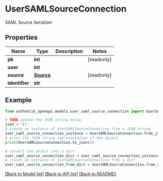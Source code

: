 # UserSAMLSourceConnection

SAML Source Serializer

## Properties

Name | Type | Description | Notes
------------ | ------------- | ------------- | -------------
**pk** | **int** |  | [readonly] 
**user** | **int** |  | 
**source** | [**Source**](Source.md) |  | [readonly] 
**identifier** | **str** |  | 

## Example

```python
from authentik_openapi.models.user_saml_source_connection import UserSAMLSourceConnection

# TODO update the JSON string below
json = "{}"
# create an instance of UserSAMLSourceConnection from a JSON string
user_saml_source_connection_instance = UserSAMLSourceConnection.from_json(json)
# print the JSON string representation of the object
print(UserSAMLSourceConnection.to_json())

# convert the object into a dict
user_saml_source_connection_dict = user_saml_source_connection_instance.to_dict()
# create an instance of UserSAMLSourceConnection from a dict
user_saml_source_connection_from_dict = UserSAMLSourceConnection.from_dict(user_saml_source_connection_dict)
```
[[Back to Model list]](../README.md#documentation-for-models) [[Back to API list]](../README.md#documentation-for-api-endpoints) [[Back to README]](../README.md)


